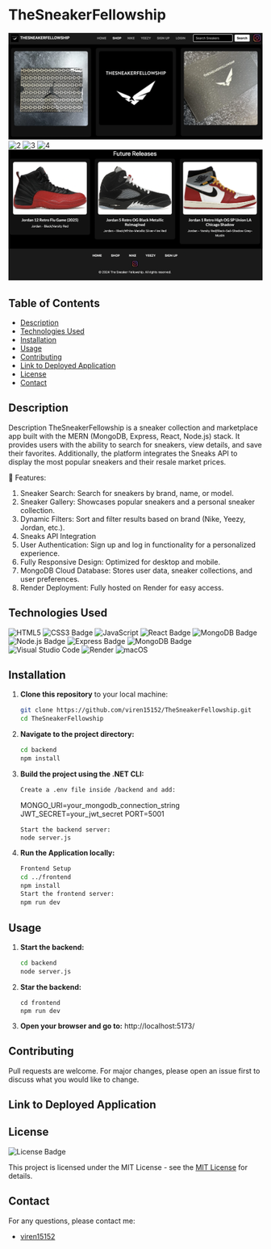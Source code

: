 # TheSneakerFellowship

![1](<frontend/src/assets/Screenshot 2025-03-02 at 02.01.07.png>)
![2](<frontend/src/assets/Screenshot 2025-03-01 at 23.19.36.png>)
![3](<frontend/src/assets/Screenshot 2025-03-02 at 01.59.06.png>)
![4](<frontend/src/assets/Screenshot 2025-03-02 at 02.03.21.png>)
![5](<frontend/src/assets/Screenshot 2025-03-02 at 02.06.51.png>)

## Table of Contents

* [Description](#description)
* [Technologies Used](#technologies-used)
* [Installation](#installation)
* [Usage](#usage)
* [Contributing](#contributing)
* [Link to Deployed Application](#link-to-deployed-application)
* [License](#license)
* [Contact](#contact)

## Description

Description
TheSneakerFellowship is a sneaker collection and marketplace app built with the MERN (MongoDB, Express, React, Node.js) stack. It provides users with the ability to search for sneakers, view details, and save their favorites. Additionally, the platform integrates the Sneaks API to display the most popular sneakers and their resale market prices.

🚀 Features:
1. Sneaker Search: Search for sneakers by brand, name, or model.
2. Sneaker Gallery: Showcases popular sneakers and a personal sneaker collection.
3. Dynamic Filters: Sort and filter results based on brand (Nike, Yeezy, Jordan, etc.).
4. Sneaks API Integration 
5. User Authentication: Sign up and log in functionality for a personalized experience.
6. Fully Responsive Design: Optimized for desktop and mobile.
7. MongoDB Cloud Database: Stores user data, sneaker collections, and user preferences.
8. Render Deployment: Fully hosted on Render for easy access.

## Technologies Used


![HTML5](https://img.shields.io/badge/HTML5-E34F26?style=for-the-badge&logo=html5&logoColor=white)
![CSS3 Badge](https://img.shields.io/badge/CSS3-1572B6?logo=css3&logoColor=fff&style=for-the-badge)
![JavaScript](https://img.shields.io/badge/javascript-%23323330.svg?style=for-the-badge&logo=javascript&logoColor=%23F7DF1E)
![React Badge](https://img.shields.io/badge/React-61DAFB?logo=react&logoColor=000&style=for-the-badge)
![MongoDB Badge](https://img.shields.io/badge/MongoDB-47A248?logo=mongodb&logoColor=fff&style=for-the-badge)
![Node.js Badge](https://img.shields.io/badge/Node.js-5FA04E?logo=nodedotjs&logoColor=fff&style=for-the-badge)
![Express Badge](https://img.shields.io/badge/Express-000?logo=express&logoColor=fff&style=for-the-badge)
![MongoDB Badge](https://img.shields.io/badge/MongoDB-47A248?logo=mongodb&logoColor=fff&style=for-the-badge)
![Visual Studio Code](https://img.shields.io/badge/Visual%20Studio%20Code-0078d7.svg?style=for-the-badge&logo=visual-studio-code&logoColor=white)
![Render](https://img.shields.io/badge/Render-46E3B7?style=for-the-badge&logo=render&logoColor=white)
![macOS](https://img.shields.io/badge/mac%20os-000000?style=for-the-badge&logo=macos&logoColor=F0F0F0)

## Installation

1. **Clone this repository** to your local machine:
   ```sh
   git clone https://github.com/viren15152/TheSneakerFellowship.git
   cd TheSneakerFellowship
   ```
2. **Navigate to the project directory:**
   ```sh
   cd backend
   npm install
   ```
3. **Build the project using the .NET CLI:**
   ```sh
   Create a .env file inside /backend and add:
   ```
     MONGO_URI=your_mongodb_connection_string
     JWT_SECRET=your_jwt_secret
     PORT=5001
    ```
   Start the backend server:
   node server.js
   ```
4. **Run the Application locally:**
   ```sh
   Frontend Setup
   cd ../frontend
   npm install
   Start the frontend server:
   npm run dev
   ```

## Usage

1. **Start the backend:**
   ```sh
   cd backend
   node server.js
   ```
2. **Star the backend:** 
   ```
   cd frontend
   npm run dev
   ```
3. **Open your browser and go to:**
   http://localhost:5173/

## Contributing
Pull requests are welcome. For major changes, please open an issue first to discuss what you would like to change.

## Link to Deployed Application



## License

![License Badge](https://img.shields.io/badge/License-MIT-yellow.svg)

This project is licensed under the MIT License - see the [MIT License](https://opensource.org/licenses/MIT) for details.

## Contact

For any questions, please contact me:

  - [viren15152](https://github.com/viren15152)